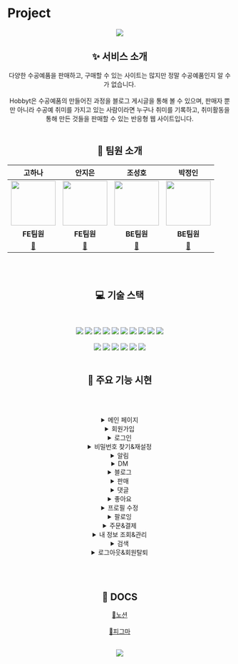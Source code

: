 # Project
<div align="center">
<img src="https://capsule-render.vercel.app/api?type=waving&color=B37DD1&fontColor=ffffff&height=200&section=header&text=Hobbyt&fontSize=90" />

 ## ✨ 서비스 소개
다양한 수공예품을 판매하고, 구매할 수 있는 사이트는 많지만 정말 수공예품인지 알 수가 없습니다.
<br></br> Hobbyt은 수공예품의 만들어진 과정을 블로그 게시글을 통해 볼 수 있으며, 판매자 뿐만 아니라 수공예 취미를 가지고 있는 사람이라면 누구나 취미를 기록하고, 취미활동을 통해 만든 것들을 판매할 수 있는 반응형 웹 사이트입니다.
<br></br>

 
## 🤖 팀원 소개
|**고하나**|**안지은**|**조성호**|**박정인**| 
|:---:|:---:|:---:|:---:| 
|<img src="https://avatars.githubusercontent.com/u/75575781?v=4" width="100" heigt="100">|<img src="https://avatars.githubusercontent.com/u/99064439?v=4" width="100" heigt="100">|<img src="https://avatars.githubusercontent.com/u/45251314?v=4" width="100" heigt="100">|<img src="https://avatars.githubusercontent.com/u/59478159?v=4" width="100" heigt="100">|
|**FE팀원**|**FE팀원**|**BE팀원**|**BE팀원**|
|[🔗](https://github.com/ko9612)|[🔗](https://github.com/Heera1)|[🔗](https://github.com/toneofrain)|[🔗](https://github.com/Ahrang777)|

<br></br>


## 💻 기술 스택
<br></br>
	<img src="https://img.shields.io/badge/HTML5-E34F26?style=flat&logo=HTML5&logoColor=white" />
	<img src="https://img.shields.io/badge/CSS3-1572B6?style=flat&logo=CSS3&logoColor=white" />
  <img src="https://img.shields.io/badge/Tailwindcss-06B6D4?style=flat&logo=tailwindcss&logoColor=white" />
  <img src="https://img.shields.io/badge/NextJS-61DAFB?style=flat&logo=React&logoColor=white" />
  <img src="https://img.shields.io/badge/Typescript-3178C6?style=flat&logo=Typescript&logoColor=white" />
  <img src="https://img.shields.io/badge/Recoil-0075EB?style=flat&logo=Recoil&logoColor=white" />
  <img src="https://img.shields.io/badge/Websocket-B8DBE4?style=flat&logo=Websocket&logoColor=white" />
  <img src="https://img.shields.io/badge/Axios-5A29E4?style=flat&logo=Axios&logoColor=white" />
  <img src="https://img.shields.io/badge/Eslint-4B32C3?style=flat&logo=Eslint&logoColor=white" />
  <img src="https://img.shields.io/badge/Prettier-F7B93E?style=flat&logo=Prettier&logoColor=white" />
  <br></br>
  <img src="https://img.shields.io/badge/Spring-6DB33F?style=flat&logo=Spring&logoColor=white" />
  <img src="https://img.shields.io/badge/Springsecurity-6DB33F?style=flat&logo=Springsecurity&logoColor=white" />
  <img src="https://img.shields.io/badge/h2-005AF0?style=flat&logo=H2&logoColor=white" />
  <img src="https://img.shields.io/badge/Mariadb-003545?style=flat&logo=Mariadb&logoColor=white" />
  <img src="https://img.shields.io/badge/Redis-DC382D?style=flat&logo=Redis&logoColor=white" />
  <img src="https://img.shields.io/badge/Restdocs-DF0067?style=flat&logo=restdocs&logoColor=white" />
<br></br>



## 📑 주요 기능 시현

<br></br>
<details>
<summary>메인 페이지</summary>
<div markdown="1">
	<img src="" />
</div>
</details>

<details>
<summary>회원가입</summary>
<div markdown="1">
	<img src="" />
</div>
</details>

<details>
<summary>로그인</summary>
<div markdown="1">
	<img src="" />
</div>
</details>

<details>
<summary>비밀번호 찾기&재설정</summary>
<div markdown="1">
	<img src="" />
</div>
</details>

<details>
<summary>알림</summary>
<div markdown="1">
	<img src="https://github.com/ko9612/Hobbyt/assets/99064439/fc088d3f-7a05-4c45-b043-cc470495d873" />
</div>
</details>

<details>
<summary>DM</summary>
<div markdown="1">
	<img src="" />
</div>
</details>

<details>
<summary>블로그</summary>
<div markdown="1">
	<h4>블로그 리스트</h4>
	<img src="https://github.com/ko9612/Hobbyt/assets/99064439/bff564ab-6d0b-42cc-94b5-baf3c111e5d8" />
	<h4>블로그 작성</h4>
	<img src="https://github.com/ko9612/Hobbyt/assets/99064439/f52e862d-5270-44e3-88fe-6a4c81edbc51" />
	<h4>블로그 수정 & 삭제</h4>
	<img src="https://github.com/ko9612/Hobbyt/assets/99064439/9d28a6ca-a5b0-4dca-8d5d-0d9a3503d43c" />
	<img src="https://github.com/ko9612/Hobbyt/assets/99064439/39f751a0-b5d0-47a1-a6ce-198b7975031f" />
</div>
</details>

<details>
<summary>판매</summary>
<div markdown="1">
	<img src="" />
</div>
</details>

<details>
<summary>댓글</summary>
<div markdown="1">
	<h4>작성한 댓글 리스트</h4>
	<img src="https://github.com/ko9612/Hobbyt/assets/99064439/2c3fbd95-ba1e-471f-bd56-470444b7ddf2" />
	<h4>댓글 작성</h4>
	<img src="https://github.com/ko9612/Hobbyt/assets/99064439/cf79fc45-9327-418e-848b-bed82684f04b" />
	<h4>댓글 수정&삭제</h4>
	<img src="https://github.com/ko9612/Hobbyt/assets/99064439/cf79fc45-9327-418e-848b-bed82684f04b" />
</div>
</details>

<details>
<summary>좋아요</summary>
<div markdown="1">
	<h4>블로그 좋아요</h4>
	<img src="https://github.com/ko9612/Hobbyt/assets/99064439/ed81db0e-594f-44b5-b983-15bf91d7955f" />
	<h4>판매 좋아요</h4>
	<img src="https://github.com/ko9612/Hobbyt/assets/99064439/a765c5bb-831d-4503-b5ed-c64eb2d549a9" />
</div>
</details>

<details>
<summary>프로필 수정</summary>
<div markdown="1">
	<img src="https://github.com/ko9612/Hobbyt/assets/99064439/14eb5ef1-45a4-485e-9768-34961c093c68" />
</div>
</details>

<details>
<summary>팔로잉</summary>
<div markdown="1">
	<img src="https://github.com/ko9612/Hobbyt/assets/99064439/e3ee1f8b-3a7c-4101-b536-2a8aaf69c734" />
</div>
</details>

<details>
<summary>주문&결제</summary>
<div markdown="1">
	<img src="" />
</div>
</details>

<details>
<summary>내 정보 조회&관리</summary>
<div markdown="1">
	<h4>내 정보 수정</h4>
	<img src="https://github.com/ko9612/Hobbyt/assets/99064439/548d390f-e70d-4fed-8798-cbc3fb9e6559"/>
	<h4>내 정보 판매작품</h4>
	<img src="https://github.com/ko9612/Hobbyt/assets/99064439/e94c43b1-05d8-427f-85d4-e9ff47f0d1cb"/>
	<h4>내 정보 구매작품</h4>
	<img src=https://github.com/ko9612/Hobbyt/assets/99064439/b5840a8e-b9a9-40af-b8ad-2b48fca2e055"/>
	<h4>내정보 판매관리</h4>
	<img src="https://github.com/ko9612/Hobbyt/assets/99064439/fac0b69f-4d38-4e03-bc50-039b7fb582a3"/>
	<img src="https://github.com/ko9612/Hobbyt/assets/99064439/95550e4d-ac9c-40f4-a85a-6a67bdb22690"/>
</div>
</details>

<details>
<summary>검색</summary>
<div markdown="1">
	<img src="" />
</div>
</details>

<details>
<summary>로그아웃&회원탈퇴</summary>
<div markdown="1">
	<img src="" />
</div>
</details>

<br></br>

## 📎 DOCS
[🔗노션](https://real-traffic-5cf.notion.site/Project-Hobbyt-935e7714ba294ed18603eb67ecb2e4bc)
<br></br>
[🔗피그마](https://www.figma.com/file/Yw6kjXfctCk3pY7xOGUYTX/%5BProject%5D-Hobbyt?node-id=0-1&t=fAjsVdj4kw9OAggo-0)
<br></br>

<img src="https://capsule-render.vercel.app/api?type=waving&color=B37DD1&height=200&section=footer&text=&fontSize=90" />
 </div>
